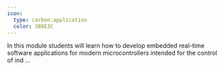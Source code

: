 ```yaml
---
icon:
  type: carbon:application
  color: 388E3C
---
```


In this module students will learn how to develop embedded real-time software applications for modern microcontrollers intended for the control of ind ... 
